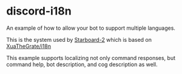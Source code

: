 # discord-i18n
An example of how to allow your bot to support multiple languages.

This is the system used by [Starboard-2](https://github.com/CircuitsBots/Starboard-2) which is based on [XuaTheGrate/i18n](https://github.com/XuaTheGrate/i18n)

This example supports localizing not only command responses, but command help, bot description, and cog description as well.
